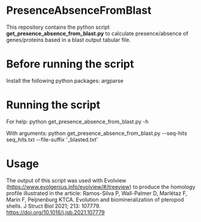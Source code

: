 # PresenceAbsenceFromBlast
 
This repository contains the python script **get_presence_absence_from_blast.py** to calculate presence/absence of
genes/proteins based in a blast output tabular file. 

# Before running the script

Install the following python packages: argparse

# Running the script

For help:
python get_presence_absence_from_blast.py -h

With arguments:
python get_presence_absence_from_blast.py --seq-hits seq_hits.txt --file-suffix '_blasted.txt'

# Usage

The output of this script was used with Evolview (https://www.evolgenius.info/evolview/#/treeview)
to produce the homology profile illustrated in the article: 
Ramos-Silva P, Wall-Palmer D, Marlétaz F, Marin F, Peijnenburg KTCA. 
Evolution and biomineralization of pteropod shells. J Struct Biol 2021; 213: 107779. 
https://doi.org/10.1016/j.jsb.2021.107779


